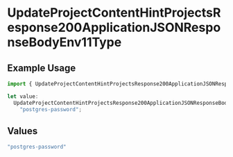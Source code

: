 # UpdateProjectContentHintProjectsResponse200ApplicationJSONResponseBodyEnv11Type

## Example Usage

```typescript
import { UpdateProjectContentHintProjectsResponse200ApplicationJSONResponseBodyEnv11Type } from "@vercel/sdk/models/operations/updateproject.js";

let value:
  UpdateProjectContentHintProjectsResponse200ApplicationJSONResponseBodyEnv11Type =
    "postgres-password";
```

## Values

```typescript
"postgres-password"
```